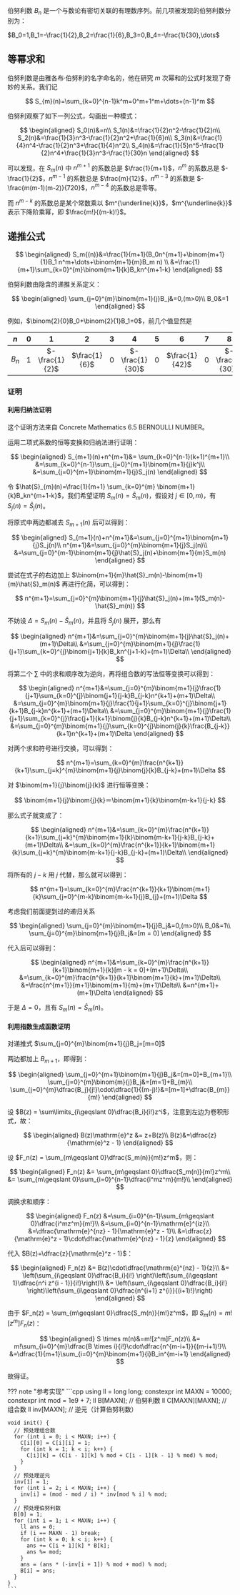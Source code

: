 伯努利数 $B_n$ 是一个与数论有密切关联的有理数序列。前几项被发现的伯努利数分别为：

$B_0=1,B_1=-\frac{1}{2},B_2=\frac{1}{6},B_3=0,B_4=-\frac{1}{30},\dots$

## 等幂求和

伯努利数是由雅各布·伯努利的名字命名的，他在研究 $m$ 次幂和的公式时发现了奇妙的关系。我们记

$$
S_{m}(n)=\sum_{k=0}^{n-1}k^m=0^m+1^m+\dots+(n-1)^m
$$

伯努利观察了如下一列公式，勾画出一种模式：

$$
\begin{aligned}
S_0(n)&=n\\
S_1(n)&=\frac{1}{2}n^2-\frac{1}{2}n\\
S_2(n)&=\frac{1}{3}n^3-\frac{1}{2}n^2+\frac{1}{6}n\\
S_3(n)&=\frac{1}{4}n^4-\frac{1}{2}n^3+\frac{1}{4}n^2\\
S_4(n)&=\frac{1}{5}n^5-\frac{1}{2}n^4+\frac{1}{3}n^3-\frac{1}{30}n
\end{aligned}
$$

可以发现，在 $S_m(n)$ 中 $n^{m+1}$ 的系数总是 $\frac{1}{m+1}$，$n^m$ 的系数总是 $-\frac{1}{2}$，$n^{m-1}$ 的系数总是 $\frac{m}{12}$，$n^{m-3}$ 的系数是 $-\frac{m(m-1)(m-2)}{720}$，$n^{m-4}$ 的系数总是零等。

而 $n^{m-k}$ 的系数总是某个常数乘以 $m^{\underline{k}}$，$m^{\underline{k}}$ 表示下降阶乘幂，即 $\frac{m!}{(m-k)!}$。

## 递推公式

$$
\begin{aligned}
S_m{(n)}&=\frac{1}{m+1}(B_0n^{m+1}+\binom{m+1}{1}B_1 n^m+\dots+\binom{m+1}{m}B_m n) \\
&=\frac{1}{m+1}\sum_{k=0}^{m}\binom{m+1}{k}B_kn^{m+1-k}
\end{aligned}
$$

伯努利数由隐含的递推关系定义：

$$
\begin{aligned}
\sum_{j=0}^{m}\binom{m+1}{j}B_j&=0,(m>0)\\
B_0&=1
\end{aligned}
$$

例如，$\binom{2}{0}B_0+\binom{2}{1}B_1=0$，前几个值显然是

|  $n$  | $0$ |       $1$      |      $2$      | $3$ |       $4$       | $5$ |       $6$      | $7$ |       $8$       | $\dots$ |
| :---: | :-: | :------------: | :-----------: | :-: | :-------------: | :-: | :------------: | :-: | :-------------: | :-----: |
| $B_n$ | $1$ | $-\frac{1}{2}$ | $\frac{1}{6}$ | $0$ | $-\frac{1}{30}$ | $0$ | $\frac{1}{42}$ | $0$ | $-\frac{1}{30}$ | $\dots$ |

### 证明

#### 利用归纳法证明

这个证明方法来自 Concrete Mathematics 6.5 BERNOULLI NUMBER。

运用二项式系数的恒等变换和归纳法进行证明：

$$
\begin{aligned}
S_{m+1}(n)+n^{m+1}&= \sum_{k=0}^{n-1}(k+1)^{m+1}\\
&=\sum_{k=0}^{n-1}\sum_{j=0}^{m+1}\binom{m+1}{j}k^j\\
&=\sum_{j=0}^{m+1}\binom{m+1}{j}S_j(n)
\end{aligned}
$$

令 $\hat{S}_{m}(n)=\frac{1}{m+1} \sum_{k=0}^{m} \binom{m+1}{k}B_kn^{m+1-k}$，我们希望证明 $S_m(n)=\hat{S}_m(n)$，假设对 $j\in[0,m)$，有 $S_j(n)=\hat{S}_j(n)$。

将原式中两边都减去 $S_{m+1}(n)$ 后可以得到：

$$
\begin{aligned}
S_{m+1}(n)+n^{m+1}&=\sum_{j=0}^{m+1}\binom{m+1}{j}S_j(n)\\
n^{m+1}&=\sum_{j=0}^{m}\binom{m+1}{j}S_j(n)\\
&=\sum_{j=0}^{m-1}\binom{m+1}{j}\hat{S}_j(n)+\binom{m+1}{m}S_m(n)
\end{aligned}
$$

尝试在式子的右边加上 $\binom{m+1}{m}\hat{S}_m(n)-\binom{m+1}{m}\hat{S}_m(n)$ 再进行化简，可以得到：

$$
n^{m+1}=\sum_{j=0}^{m}\binom{m+1}{j}\hat{S}_j(n)+(m+1)(S_m(n)-\hat{S}_m(n))
$$

不妨设 $\Delta = S_m(n)-\hat{S}_m(n)$，并且将 $\hat{S}_j(n)$ 展开，那么有

$$
\begin{aligned}
n^{m+1}&=\sum_{j=0}^{m}\binom{m+1}{j}\hat{S}_j(n)+(m+1)\Delta\\
&=\sum_{j=0}^{m}\binom{m+1}{j}\frac{1}{j+1}\sum_{k=0}^{j}\binom{j+1}{k}B_kn^{j+1-k}+(m+1)\Delta\\
\end{aligned}
$$

将第二个 $\sum$ 中的求和顺序改为逆向，再将组合数的写法恒等变换可以得到：

$$
\begin{aligned}
n^{m+1}&=\sum_{j=0}^{m}\binom{m+1}{j}\frac{1}{j+1}\sum_{k=0}^{j}\binom{j+1}{j-k}B_{j-k}n^{k+1}+(m+1)\Delta\\
&=\sum_{j=0}^{m}\binom{m+1}{j}\frac{1}{j+1}\sum_{k=0}^{j}\binom{j+1}{k+1}B_{j-k}n^{k+1}+(m+1)\Delta\\
&=\sum_{j=0}^{m}\binom{m+1}{j}\frac{1}{j+1}\sum_{k=0}^{j}\frac{j+1}{k+1}\binom{j}{k}B_{j-k}n^{k+1}+(m+1)\Delta\\
&=\sum_{j=0}^{m}\binom{m+1}{j}\sum_{k=0}^{j}\binom{j}{k}\frac{B_{j-k}}{k+1}n^{k+1}+(m+1)\Delta
\end{aligned}
$$

对两个求和符号进行交换，可以得到：

$$
n^{m+1}=\sum_{k=0}^{m}\frac{n^{k+1}}{k+1}\sum_{j=k}^{m}\binom{m+1}{j}\binom{j}{k}B_{j-k}+(m+1)\Delta
$$

对 $\binom{m+1}{j}\binom{j}{k}$ 进行恒等变换：

$$
\binom{m+1}{j}\binom{j}{k}＝\binom{m+1}{k}\binom{m-k+1}{j-k}
$$

那么式子就变成了：

$$
\begin{aligned}
n^{m+1}&=\sum_{k=0}^{m}\frac{n^{k+1}}{k+1}\sum_{j=k}^{m}\binom{m+1}{k}\binom{m-k+1}{j-k}B_{j-k}+(m+1)\Delta\\
&=\sum_{k=0}^{m}\frac{n^{k+1}}{k+1}\binom{m+1}{k}\sum_{j=k}^{m}\binom{m-k+1}{j-k}B_{j-k}+(m+1)\Delta\\
\end{aligned}
$$

将所有的 $j-k$ 用 $j$ 代替，那么就可以得到：

$$
n^{m+1}=\sum_{k=0}^{m}\frac{n^{k+1}}{k+1}\binom{m+1}{k}\sum_{j=0}^{m-k}\binom{m-k+1}{j}B_{j}+(m+1)\Delta
$$

考虑我们前面提到过的递归关系

$$
\begin{aligned}
\sum_{j=0}^{m}\binom{m+1}{j}B_j&=0,(m>0)\\
B_0&=1\\
\sum_{j=0}^{m}\binom{m+1}{j}B_j&=[m = 0]
\end{aligned}
$$

代入后可以得到：

$$
\begin{aligned}
n^{m+1}&=\sum_{k=0}^{m}\frac{n^{k+1}}{k+1}\binom{m+1}{k}[m - k = 0]+(m+1)\Delta\\
&=\sum_{k=0}^{m}\frac{n^{k+1}}{k+1}\binom{m+1}{k}+(m+1)\Delta\\
&=\frac{n^{m+1}}{m+1}\binom{m+1}{m}+(m+1)\Delta\\
&=n^{m+1}+(m+1)\Delta
\end{aligned}
$$

于是 $\Delta=0$，且有 $S_m(n)=\hat{S}_m(n)$。

#### 利用指数生成函数证明

对递推式 $\sum_{j=0}^{m}\binom{m+1}{j}B_j=[m=0]$

两边都加上 $B_{m + 1}$，即得到：

$$
\begin{aligned}
\sum_{j=0}^{m+1}\binom{m+1}{j}B_j&=[m=0]+B_{m+1}\\
\sum_{j=0}^{m}\binom{m}{j}B_j&=[m=1]+B_{m}\\
\sum_{j=0}^{m}\dfrac{B_j}{j!}\cdot\dfrac{1}{(m-j)!}&=[m=1]+\dfrac{B_{m}}{m!}
\end{aligned}
$$

设 $B(z) = \sum\limits_{i\geqslant 0}\dfrac{B_i}{i!}z^i$，注意到左边为卷积形式，故：

$$
\begin{aligned}
B(z)\mathrm{e}^z &= z+B(z)\\
B(z)&=\dfrac{z}{\mathrm{e}^z - 1}
\end{aligned}
$$

设 $F_n(z) = \sum_{m\geqslant 0}\dfrac{S_m(n)}{m!}z^m$，则：

$$
\begin{aligned}
F_n(z) &= \sum_{m\geqslant 0}\dfrac{S_m(n)}{m!}z^m\\
&= \sum_{m\geqslant 0}\sum_{i=0}^{n-1}\dfrac{i^mz^m}{m!}\\
\end{aligned}
$$

调换求和顺序：

$$
\begin{aligned}
F_n(z) &=\sum_{i=0}^{n-1}\sum_{m\geqslant 0}\dfrac{i^mz^m}{m!}\\
       &=\sum_{i=0}^{n-1}\mathrm{e}^{iz}\\
       &=\dfrac{\mathrm{e}^{nz} - 1}{\mathrm{e}^z - 1}\\
       &=\dfrac{z}{\mathrm{e}^z - 1}\cdot\dfrac{\mathrm{e}^{nz} - 1}{z}
\end{aligned}
$$

代入 $B(z)=\dfrac{z}{\mathrm{e}^z - 1}$：

$$
\begin{aligned}
F_n(z) &= B(z)\cdot\dfrac{\mathrm{e}^{nz} - 1}{z}\\
&= \left(\sum_{i\geqslant 0}\dfrac{B_i}{i!} \right)\left(\sum_{i\geqslant 1}\dfrac{n^i z^{i - 1}}{i!}\right)\\
&= \left(\sum_{i\geqslant 0}\dfrac{B_i}{i!} \right)\left(\sum_{i\geqslant 0}\dfrac{n^{i+1} z^{i}}{(i+1)!}\right)
\end{aligned}
$$

由于 $F_n(z) = \sum_{m\geqslant 0}\dfrac{S_m(n)}{m!}z^m$，即 $S_m(n)=m![z^m]F_n(z)$：

$$
\begin{aligned}
S \times m(n)&=m![z^m]F_n(z)\\
             &= m!\sum_{i=0}^{m}\dfrac{B \times i}{i!}\cdot\dfrac{n^{m-i+1}}{(m-i+1)!}\\
             &=\dfrac{1}{m+1}\sum_{i=0}^{m}\binom{m+1}{i}B_in^{m-i+1}
\end{aligned}
$$

故得证。

??? note "参考实现"
    ```cpp
    using ll = long long;
    constexpr int MAXN = 10000;
    constexpr int mod = 1e9 + 7;
    ll B[MAXN];        // 伯努利数
    ll C[MAXN][MAXN];  // 组合数
    ll inv[MAXN];      // 逆元（计算伯努利数）
    
    void init() {
      // 预处理组合数
      for (int i = 0; i < MAXN; i++) {
        C[i][0] = C[i][i] = 1;
        for (int k = 1; k < i; k++) {
          C[i][k] = (C[i - 1][k] % mod + C[i - 1][k - 1] % mod) % mod;
        }
      }
      // 预处理逆元
      inv[1] = 1;
      for (int i = 2; i < MAXN; i++) {
        inv[i] = (mod - mod / i) * inv[mod % i] % mod;
      }
      // 预处理伯努利数
      B[0] = 1;
      for (int i = 1; i < MAXN; i++) {
        ll ans = 0;
        if (i == MAXN - 1) break;
        for (int k = 0; k < i; k++) {
          ans += C[i + 1][k] * B[k];
          ans %= mod;
        }
        ans = (ans * (-inv[i + 1]) % mod + mod) % mod;
        B[i] = ans;
      }
    }
    ```
